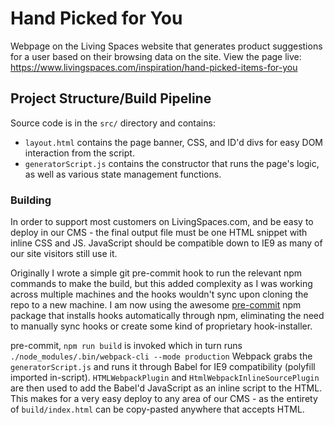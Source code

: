# Hand Picked for You

Webpage on the Living Spaces website that generates product suggestions for a user based on their browsing data on the site. View the page live: https://www.livingspaces.com/inspiration/hand-picked-items-for-you

## Project Structure/Build Pipeline

Source code is in the `src/` directory and contains:

- `layout.html` contains the page banner, CSS, and ID'd divs for easy DOM interaction from the script.
- `generatorScript.js` contains the constructor that runs the page's logic, as well as various state management functions.

### Building

In order to support most customers on LivingSpaces.com, and be easy to deploy in our CMS - the final output file must be one HTML snippet with inline CSS and JS. JavaScript should be compatible down to IE9 as many of our site visitors still use it.

Originally I wrote a simple git pre-commit hook to run the relevant npm commands to make the build, but this added complexity as I was working across multiple machines and the hooks wouldn't sync upon cloning the repo to a new machine. I am now using the awesome [pre-commit](https://www.npmjs.com/package/pre-commit) npm package that installs hooks automatically through npm, eliminating the need to manually sync hooks or create some kind of proprietary hook-installer.

pre-commit, `npm run build` is invoked which in turn runs `./node_modules/.bin/webpack-cli --mode production` Webpack grabs the `generatorScript.js` and runs it through Babel for IE9 compatibility (polyfill imported in-script). `HTMLWebpackPlugin` and `HtmlWebpackInlineSourcePlugin` are then used to add the Babel'd JavaScript as an inline script to the HTML. This makes for a very easy deploy to any area of our CMS - as the entirety of `build/index.html` can be copy-pasted anywhere that accepts HTML.
